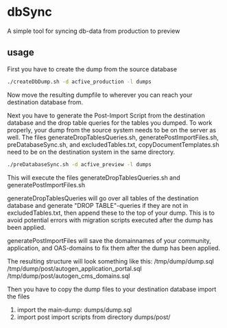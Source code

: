 # dbSync
A simple tool for syncing db-data from production to preview

## usage
First you have to create the dump from the source database
```bash
./createDbDump.sh -d acfive_production -l dumps
```
Now move the resulting dumpfile to wherever you can reach your destination database from.

Next you have to generate the Post-Import Script from the destination database and the drop table queries for the tables you dumped.
To work properly, your dump from the source system needs to be on the server as well.
The files generateDropTablesQueries.sh, generatePostImportFiles.sh, preDatabaseSync.sh, and excludedTables.txt, copyDocumentTemplates.sh
need to be on the destination system in the same directory.

```bash
./preDatabaseSync.sh -d acfive_preview -l dumps
```
This will execute the files generateDropTablesQueries.sh and generatePostImportFiles.sh

generateDropTablesQueries will go over all tables of the destination database and generate "DROP TABLE"-queries if they are not in excludedTables.txt,
then append these to the top of your dump. This is to avoid potential errors with migration scripts executed after the dump has been applied.

generatePostImportFiles will save the domainnames of your community, application, and OAS-domains to fix them after the dump has been applied.

The resulting structure will look something like this:
/tmp/dump/dump.sql
/tmp/dump/post/autogen_application_portal.sql
/tmp/dump/post/autogen_cms_domains.sql

Then you have to copy the dump files to your destination database import the files
<ol start="1">
  <li>import the main-dump: dumps/dump.sql</li>
  <li>import post import scripts from directory dumps/post/</li>
</ol>
